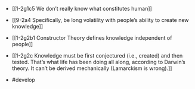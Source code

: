 - [[1-2g1c5 We don’t really know what constitutes human]]
- [[9-2a4 Specifically, be long volatility with people’s ability to create new knowledge]]

- [[1-2g2b1 Constructor Theory defines knowledge independent of people]]

- [[1-2g2c Knowledge must be first conjectured (i.e., created) and then tested. That’s what life has been doing all along, according to Darwin’s theory. It can’t be derived mechanically (Lamarckism is wrong).]]

- #develop
